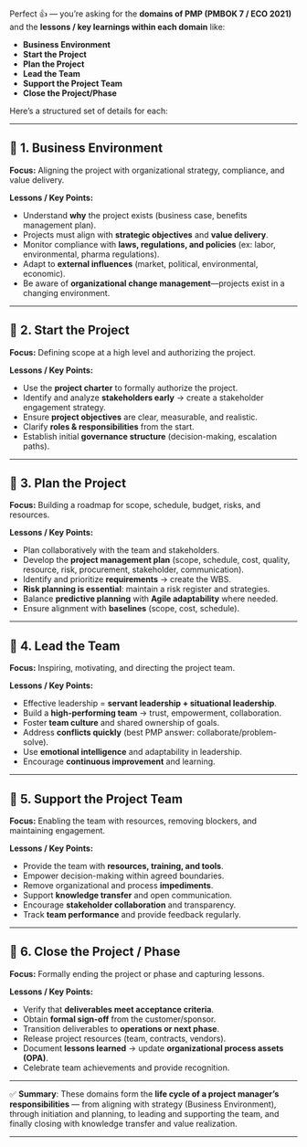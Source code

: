 Perfect 👍 — you’re asking for the **domains of PMP (PMBOK 7 / ECO 2021)** and the **lessons / key learnings within each domain** like:

* **Business Environment**
* **Start the Project**
* **Plan the Project**
* **Lead the Team**
* **Support the Project Team**
* **Close the Project/Phase**

Here’s a structured set of details for each:

---

## 🔹 1. Business Environment

**Focus:** Aligning the project with organizational strategy, compliance, and value delivery.

**Lessons / Key Points:**

* Understand **why** the project exists (business case, benefits management plan).
* Projects must align with **strategic objectives** and **value delivery**.
* Monitor compliance with **laws, regulations, and policies** (ex: labor, environmental, pharma regulations).
* Adapt to **external influences** (market, political, environmental, economic).
* Be aware of **organizational change management**—projects exist in a changing environment.

---

## 🔹 2. Start the Project

**Focus:** Defining scope at a high level and authorizing the project.

**Lessons / Key Points:**

* Use the **project charter** to formally authorize the project.
* Identify and analyze **stakeholders early** → create a stakeholder engagement strategy.
* Ensure **project objectives** are clear, measurable, and realistic.
* Clarify **roles & responsibilities** from the start.
* Establish initial **governance structure** (decision-making, escalation paths).

---

## 🔹 3. Plan the Project

**Focus:** Building a roadmap for scope, schedule, budget, risks, and resources.

**Lessons / Key Points:**

* Plan collaboratively with the team and stakeholders.
* Develop the **project management plan** (scope, schedule, cost, quality, resource, risk, procurement, stakeholder, communication).
* Identify and prioritize **requirements** → create the WBS.
* **Risk planning is essential**: maintain a risk register and strategies.
* Balance **predictive planning** with **Agile adaptability** where needed.
* Ensure alignment with **baselines** (scope, cost, schedule).

---

## 🔹 4. Lead the Team

**Focus:** Inspiring, motivating, and directing the project team.

**Lessons / Key Points:**

* Effective leadership = **servant leadership + situational leadership**.
* Build a **high-performing team** → trust, empowerment, collaboration.
* Foster **team culture** and shared ownership of goals.
* Address **conflicts quickly** (best PMP answer: collaborate/problem-solve).
* Use **emotional intelligence** and adaptability in leadership.
* Encourage **continuous improvement** and learning.

---

## 🔹 5. Support the Project Team

**Focus:** Enabling the team with resources, removing blockers, and maintaining engagement.

**Lessons / Key Points:**

* Provide the team with **resources, training, and tools**.
* Empower decision-making within agreed boundaries.
* Remove organizational and process **impediments**.
* Support **knowledge transfer** and open communication.
* Encourage **stakeholder collaboration** and transparency.
* Track **team performance** and provide feedback regularly.

---

## 🔹 6. Close the Project / Phase

**Focus:** Formally ending the project or phase and capturing lessons.

**Lessons / Key Points:**

* Verify that **deliverables meet acceptance criteria**.
* Obtain **formal sign-off** from the customer/sponsor.
* Transition deliverables to **operations or next phase**.
* Release project resources (team, contracts, vendors).
* Document **lessons learned** → update **organizational process assets (OPA)**.
* Celebrate team achievements and provide recognition.

---

✅ **Summary**:
These domains form the **life cycle of a project manager’s responsibilities** — from aligning with strategy (Business Environment), through initiation and planning, to leading and supporting the team, and finally closing with knowledge transfer and value realization.

---